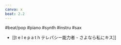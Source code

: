 ```yaml
---
canva: x
beat: 2.2
---
```

#beat/pop #piano #synth #instru #sax 
- [[t e l e p a t h テレパシー能力者 - さよなら私にキス]]